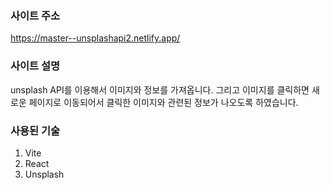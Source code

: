 ### 사이트 주소
https://master--unsplashapi2.netlify.app/

### 사이트 설명
unsplash API를 이용해서 이미지와 정보를 가져옵니다.
그리고 
이미지를 클릭하면 새로운 페이지로 이동되어서 
클릭한 이미지와 관련된 정보가 나오도록 하였습니다.

### 사용된 기술
1. Vite
2. React
3. Unsplash
